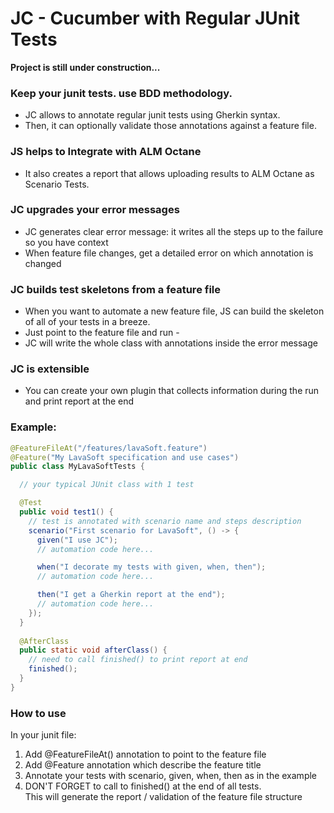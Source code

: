 # JC - Cucumber with Regular JUnit Tests

**Project is still under construction...**

### Keep your junit tests. use BDD methodology.
- JC allows to annotate regular junit tests using Gherkin syntax.  
- Then, it can optionally validate those annotations against a feature file.  

### JS helps to Integrate with ALM Octane
- It also creates a report that allows uploading results to ALM Octane as Scenario Tests.

### JC upgrades your error messages
- JC generates clear error message: it writes all the steps up to the failure so you have context
- When feature file changes, get a detailed error on which annotation is changed

### JC builds test skeletons from a feature file
- When you want to automate a new feature file, JS can build the skeleton of all of your tests in a breeze.
- Just point to the feature file and run -
- JC will write the whole class with annotations inside the error message 

### JC is extensible 
- You can create your own plugin that collects information during the run and print report at the end

### Example:

```java
@FeatureFileAt("/features/lavaSoft.feature")
@Feature("My LavaSoft specification and use cases")
public class MyLavaSoftTests {

  // your typical JUnit class with 1 test

  @Test
  public void test1() {
    // test is annotated with scenario name and steps description  
    scenario("First scenario for LavaSoft", () -> {
      given("I use JC");
      // automation code here...

      when("I decorate my tests with given, when, then");
      // automation code here...

      then("I get a Gherkin report at the end");
      // automation code here...
    });
  }
  
  @AfterClass
  public static void afterClass() {
    // need to call finished() to print report at end
    finished();
  }
}
```

### How to use
In your junit file:
1. Add @FeatureFileAt() annotation to point to the feature file
2. Add @Feature annotation which describe the feature title
3. Annotate your tests with scenario, given, when, then as in the example
4. DON'T FORGET to call to finished() at the end of all tests.   
   This will generate the report / validation of the feature file structure


